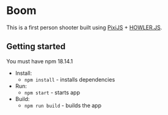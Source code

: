 # Boom

This is a first person shooter built using [PixiJS](http://www.pixijs.com/) + [HOWLER.JS](https://howlerjs.com/).

## Getting started

You must have npm 18.14.1

- Install:
  - `npm install` - installs dependencies
- Run:
  - `npm start` - starts app
- Build:
  - `npm run build` - builds the app
